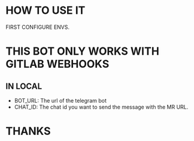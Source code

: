 # HOW TO USE IT

FIRST CONFIGURE ENVS.

# **THIS BOT ONLY WORKS WITH GITLAB WEBHOOKS**

## IN LOCAL
- BOT_URL: The url of the telegram bot
- CHAT_ID: The chat id you want to send the message with the MR URL.
  

# THANKS